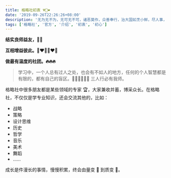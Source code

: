 ```yaml
---
title: 格略社初衷 💗💓❤️
date: '2019-09-26T22:26:26+08:00'
description: '无为无不为，无可无不可，诸恶莫作，众善奉行，治大国如烹小鲜，尽人事，听天命...'
tags: ['格略社', '官方', '介绍', '初衷', '初心']
---
```


**结实良师益友，👬👭**

**互相增益彼此。👩‍❤️‍👩👨‍❤️‍👨**

**做最有温度的社团。🔥🔥🔥**

> 学习中，一个人总有过人之处，也会有不如人的地方，任何的个人智慧都是有限的，都有自己的盲区。🕵️‍♀️👩‍🍳👩‍🎓 三人行必有我师。

格略社中很多朋友都是某些领域的专家 🏆，大家兼收并蓄，博采众长。在格略社，不仅仅是学专业知识，还会交流其他的，比如：

- 战略
- 策略
- 设计思维
- 历史
- 哲学
- 音乐
- 美术
- 舞蹈
- ……

成长是件漫长的事情，慢慢积累，终会由量变 🌱 到质变 🌲。
